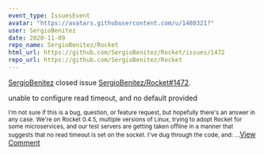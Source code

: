 ```yaml
---
event_type: IssuesEvent
avatar: "https://avatars.githubusercontent.com/u/1480321?"
user: SergioBenitez
date: 2020-11-09
repo_name: SergioBenitez/Rocket
html_url: https://github.com/SergioBenitez/Rocket/issues/1472
repo_url: https://github.com/SergioBenitez/Rocket
---
```


<a href='https://github.com/SergioBenitez' target='_blank'>SergioBenitez</a> closed issue <a href='https://github.com/SergioBenitez/Rocket/issues/1472' target='_blank'>SergioBenitez/Rocket#1472</a>.

<p>unable to configure read timeout, and no default provided</p><small>I'm not sure if this is a bug, question, or feature request, but hopefully there's an answer in any case.  We're on Rocket 0.4.5, multiple versions of Linux, trying to adopt Rocket for some microservices, and our test servers are getting taken offline in a manner that suggests that no read timeout is set on the socket.  I've dug through the code, and:...</small><a href='https://github.com/SergioBenitez/Rocket/issues/1472' target='_blank'>View Comment</a>